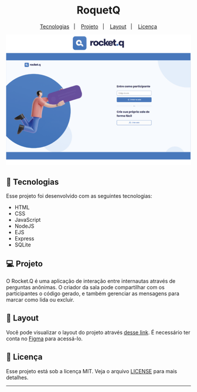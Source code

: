 <h1 align="center">RoquetQ</h1>

<p align="center">
  <a href="#-tecnologias">Tecnologias</a>&nbsp;&nbsp;&nbsp;|&nbsp;&nbsp;&nbsp;
  <a href="#-projeto">Projeto</a>&nbsp;&nbsp;&nbsp;|&nbsp;&nbsp;&nbsp;
  <a href="#-layout">Layout</a>&nbsp;&nbsp;&nbsp;|&nbsp;&nbsp;&nbsp;
  <a href="#memo-licença">Licença</a>
</p>

<img src="https://github.com/adlagomes/Roquet.Q-NWL-Together/blob/main/img-01-01.png">

## 🚀 Tecnologias <a name="-tecnologias"></a>

Esse projeto foi desenvolvido com as seguintes tecnologias:

- HTML
- CSS
- JavaScript
- NodeJS
- EJS
- Express
- SQLite

## 💻 Projeto <a name="-projeto"></a>

O Rocket.Q é uma aplicação de interação entre internautas através de perguntas anônimas. O criador da sala pode compartilhar com os participantes o código gerado, e também gerenciar as mensagens para marcar como lida ou excluir.

## 🔖 Layout <a name="-layout"></a>

Você pode visualizar o layout do projeto através [desse link](https://www.figma.com/file/vp3iFfd1ohCbHyDX9jCiQi/Roquet.q). É necessário ter conta no [Figma](https://figma.com) para acessá-lo.

## :memo: Licença <a name="memo-licença"></a>

Esse projeto está sob a licença MIT. Veja o arquivo [LICENSE](https://github.com/adlagomes/Roquet.Q-NWL-Together/blob/main/LICENSE) para mais detalhes.

---
